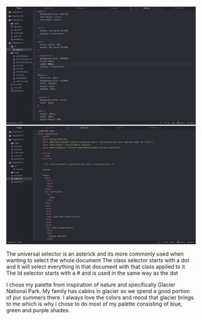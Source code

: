 ![screenshot](./images/stylecss.jpg)
![screenshot](./images/index.jpg)

The universal selector is an asterick and its more commonly used when wanting to select the whole document
The class selector starts with a dot and it will select everything in that document with that class applied to it
The Id selector starts with a # and is used in the same way as the dot

I chose my palette from inspiration of nature and specifically Glacier National Park. My family has cabins in glacier so we spend a good portion of pur summers there. I always love the colors and mood that glacier brings to me which is why i chose to do most of my palette consisting of blue, green and purple shades.
